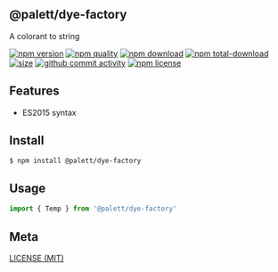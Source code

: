 ## @palett/dye-factory
A colorant to string

[![npm version][npm-image]][npm-url]
[![npm quality][quality-image]][quality-url]
[![npm download][download-image]][npm-url]
[![npm total-download][total-download-image]][npm-url]
[![size][size]][size-url]
[![github commit activity][commit-image]][github-url]
[![npm license][license-image]][npm-url]

[//]: <> (Shields)
[npm-image]: https://img.shields.io/npm/v/@palett/dye-factory.svg?style=flat-square
[quality-image]: http://npm.packagequality.com/shield/@palett/dye-factory.svg?style=flat-square
[download-image]: https://img.shields.io/npm/dm/@palett/dye-factory.svg?style=flat-square
[total-download-image]:https://img.shields.io/npm/dt/@palett/dye-factory.svg?style=flat-square
[license-image]: https://img.shields.io/npm/l/@palett/dye-factory.svg?style=flat-square
[commit-image]: https://img.shields.io/github/commit-activity/y/hoyeungw/@palett/dye-factory?style=flat-square
[size]: https://packagephobia.now.sh/badge?p=@palett/dye-factory

[//]: <> (Link)
[npm-url]: https://npmjs.org/package/@palett/dye-factory
[quality-url]: http://packagequality.com/#?package=@palett/dye-factory
[github-url]: https://github.com/hoyeungw/@palett/dye-factory
[size-url]: https://packagephobia.now.sh/result?p=@palett/dye-factory

## Features

- ES2015 syntax

## Install
```console
$ npm install @palett/dye-factory
```

## Usage
```js
import { Temp } from '@palett/dye-factory'
```

## Meta
[LICENSE (MIT)](/LICENSE)
